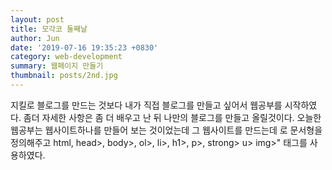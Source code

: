```yaml
---
layout: post
title: 모각코 둘째날
author: Jun
date: '2019-07-16 19:35:23 +0830'
category: web-development
summary: 웹페이지 만들기
thumbnail: posts/2nd.jpg
---
```


지킬로 블로그를 만드는 것보다 내가 직접 블로그를 만들고 싶어서 웹공부를 시작하였다.
좀더 자세한 사항은 좀 더 배우고 난 뒤 나만의 블로그를 만들고 올릴것이다.
오늘한 웹공부는 웹사이트하나를 만들어 보는 것이었는데 그 웹사이트를 만드는데 <!doctype html>로 문서형을 정의해주고
html, head>, body>, ol>, li>, h1>, p>, strong> u> img>" 태그를 사용하였다.

